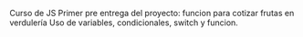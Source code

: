 Curso de JS
Primer pre entrega del proyecto: funcion para cotizar frutas en verdulería
Uso de variables, condicionales, switch y funcion.
